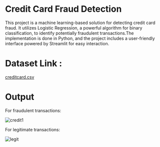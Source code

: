 # Credit Card Fraud Detection
This project is a machine learning-based solution for detecting credit card fraud. It utilizes Logistic Regression, a powerful algorithm for binary classification, to identify potentially fraudulent transactions.The implementation is done in Python, and the project includes a user-friendly interface powered by Streamlit for easy interaction.

# Dataset Link :
[creditcard.csv](https://www.kaggle.com/datasets/mlg-ulb/creditcardfraud)
# Output
For fraudulent transactions:

![credit1](https://github.com/dhruwsunita/Credit_Card_Fraud_Detection/assets/116973136/92535680-bc8a-46e9-80d3-d908d23df6df)

For legitimate transactions:

![legit](https://github.com/dhruwsunita/Credit_Card_Fraud_Detection/assets/116973136/4859256e-f7ba-4752-9cde-176a16198f86)

